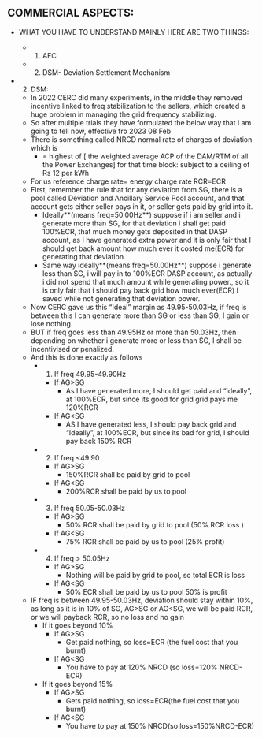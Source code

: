 ## **COMMERCIAL ASPECTS:**

- WHAT YOU HAVE TO UNDERSTAND MAINLY HERE ARE TWO THINGS:
    - 1. AFC
    - 2. DSM- Deviation Settlement Mechanism
- 2. DSM:
    
    - In 2022 CERC did many experiments, in the middle they removed incentive linked to freq stabilization to the sellers, which created a huge problem in managing the grid frequency stabilizing.
    - So after multiple trials they have formulated the below way that i am going to tell now, effective fro 2023 08 Feb
    - There is something called NRCD normal rate of charges of deviation which is
        - = highest of [ the weighted average ACP of the DAM/RTM of all the Power Exchanges] for that time block: subject to a ceiling of Rs 12 per kWh
    - For us reference charge rate= energy charge rate RCR=ECR
    - First, remember the rule that for any deviation from SG, there is a pool called Deviation and Ancillary Service Pool account, and that account gets either seller pays in it, or seller gets paid by grid into it.
        - Ideally**(means freq=50.00Hz**) suppose if i am seller and i generate more than SG, for that deviation i shall get paid 100%ECR, that much money gets deposited in that DASP account, as I have generated extra power and it is only fair that I should get back amount how much ever it costed me(ECR) for generating that deviation.
        - Same way ideally**(means freq=50.00Hz**) suppose i generate less than SG, i will pay in to 100%ECR DASP account, as actually i did not spend that much amount while generating power., so it is only fair that i should pay back grid how much ever(ECR) I saved while not generating that deviation power.
    - Now CERC gave us this “Ideal” margin as 49.95-50.03Hz, if freq is between this I can generate more than SG or less than SG, I gain or lose nothing.
    - BUT if freq goes less than 49.95Hz or more than 50.03Hz, then depending on whether i generate more or less than SG, I shall be incentivised or penalized.
    - And this is done exactly as follows
        - 1. If freq 49.95-49.90Hz
            
            - If AG>SG
                - As I have generated more, I should get paid and “ideally”, at 100%ECR, but since its good for grid grid pays me 120%RCR
            - If AG<SG
                - AS I have generated less, I should pay back grid and “Ideally”, at 100%ECR, but since its bad for grid, I should pay back 150% RCR
        - 2. If freq <49.90
            
            - If AG>SG
                - 150%RCR shall be paid by grid to pool
            - If AG<SG
                - 200%RCR shall be paid by us to pool
        - 3. If freq 50.05-50.03Hz
            
            - If AG>SG
                - 50% RCR shall be paid by grid to pool (50% RCR loss )
            - If AG<SG
                - 75% RCR shall be paid by us to pool (25% profit)
        - 4. If freq > 50.05Hz
            
            - If AG>SG
                - Nothing will be paid by grid to pool, so total ECR is loss
            - If AG<SG
                - 50% ECR shall be paid by us to pool 50% is profit
    - IF freq is between 49.95-50.03Hz, deviation should stay within 10%, as long as it is in 10% of SG, AG>SG or AG<SG, we will be paid RCR, or we will payback RCR, so no loss and no gain
        - If it goes beyond 10%
            - If AG>SG
                - Get paid nothing, so loss=ECR (the fuel cost that you burnt)
            - If AG<SG
                - You have to pay at 120% NRCD (so loss=120% NRCD-ECR)
        - If it goes beyond 15%
            - If AG>SG
                - Gets paid nothing, so loss=ECR(the fuel cost that you burnt)
            - If AG<SG
                - You have to pay at 150% NRCD(so loss=150%NRCD-ECR)